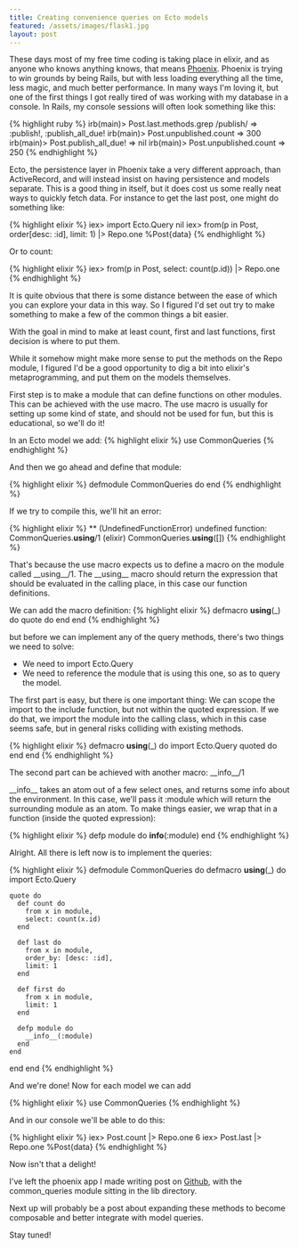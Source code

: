 ```yaml
---
title: Creating convenience queries on Ecto models
featured: /assets/images/flask1.jpg
layout: post
---
```

These days most of my free time coding is taking place in elixir, and as anyone
who knows anything knows, that means [Phoenix][phoenix]. Phoenix is trying to
win grounds by being Rails, but with less loading everything all the time, less
magic, and much better performance. In many ways I'm loving it, but one of the
first things I got really tired of was working with my database in a
console. In Rails, my console sessions will often look something like this:

{% highlight ruby %}
irb(main)> Post.last.methods.grep /publish/
=> :publish!, :publish_all_due!
irb(main)> Post.unpublished.count
=> 300
irb(main)> Post.publish_all_due!
=> nil
irb(main)> Post.unpublished.count
=> 250
{% endhighlight %}

Ecto, the persistence layer in Phoenix take a very different approach, than
ActiveRecord, and will instead insist on having persistence and models separate.
This is a good thing in itself, but it does cost us some really neat ways to
quickly fetch data. For instance to get the last post, one might do something
like:

{% highlight elixir %}
iex> import Ecto.Query
nil
iex> from(p in Post, order[desc: :id], limit: 1) |> Repo.one
%Post{data}
{% endhighlight %}

Or to count:

{% highlight elixir %}
iex> from(p in Post, select: count(p.id)) |> Repo.one
{% endhighlight %}

It is quite obvious that there is some distance between the ease of which you
can explore your data in this way. So I figured I'd set out try to make
something to make a few of the common things a bit easier.

 With the goal in mind to make at least count, first and last functions, first
decision is where to put them.

While it somehow might make more sense to put the methods on the Repo module, I
figured I'd be a good opportunity to dig a bit into elixir's metaprogramming,
and put them on the models themselves.

First step is to make a module that can define functions on other modules. This can be achieved with the use macro. The use macro is usually for setting up some kind of state, and should not be used for fun, but this is educational, so we'll do it!

In an Ecto model we add:
{% highlight elixir %}
use CommonQueries
{% endhighlight %}

And then we go ahead and define that module:

{% highlight elixir %}
defmodule CommonQueries do
end
{% endhighlight %}

If we try to compile this, we'll hit an error:

{% highlight elixir %}
** (UndefinedFunctionError) undefined function: CommonQueries.__using__/1
    (elixir) CommonQueries.__using__([])
{% endhighlight %}

That's because the use macro expects us to define a macro on the module called \_\_using\_\_/1.
The \_\_using\_\_ macro should return the expression that should be evaluated in the calling place, in this case our function definitions.

We can add the macro definition:
{% highlight elixir %}
defmacro __using__(_) do
  quote do
  end
end
{% endhighlight %}

but before we can implement any of the query methods, there's two things we need to solve:

 * We need to import Ecto.Query
 * We need to reference the module that is using this one, so as to query the model.

The first part is easy, but there is one important thing: We can scope the import to the include function, but not within the quoted expression. If we do that, we import the module into the calling class, which in this case seems safe, but in general risks colliding with existing methods.

{% highlight elixir %}
defmacro __using__(_) do
  import Ecto.Query
  quoted do
  end
end
{% endhighlight %}

The second part can be achieved with another macro: \_\_info\_\_/1


\_\_info\_\_ takes an atom out of a few select ones, and returns some info about the environment.
In this case, we'll pass it :module which will return the surrounding module as an atom.
To make things easier, we wrap that in a function (inside the quoted expression):

{% highlight elixir %}
defp module do
  __info__(:module)
end
{% endhighlight %}

Alright. All there is left now is to implement the queries:

{% highlight elixir %}
defmodule CommonQueries do
  defmacro __using__(_) do
    import Ecto.Query

    quote do
      def count do
        from x in module,
        select: count(x.id)
      end

      def last do
        from x in module,
        order_by: [desc: :id],
        limit: 1
      end

      def first do
        from x in module,
        limit: 1
      end

      defp module do
        __info__(:module)
      end
    end
  end
end
{% endhighlight %}

And we're done! Now for each model we can add

{% highlight elixir %}
use CommonQueries
{% endhighlight %}

And in our console we'll be able to do this:

{% highlight elixir %}
iex> Post.count |> Repo.one
6
iex> Post.last |> Repo.one
%Post{data}
{% endhighlight %}

Now isn't that a delight!

I've left the phoenix app I made writing post on [Github][repo], with the common_queries module sitting in the lib directory.

Next up will probably be a post about expanding these methods to become composable and better integrate with model queries.

Stay tuned!

[phoenix]: http://www.phoenixframework.org
[repo]: https://github.com/kholbekj/ectofun
